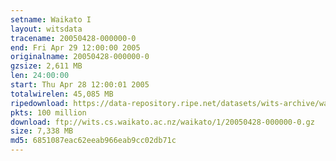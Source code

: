 ```yaml
---
setname: Waikato I
layout: witsdata
tracename: 20050428-000000-0
end: Fri Apr 29 12:00:00 2005
originalname: 20050428-000000-0
gzsize: 2,611 MB
len: 24:00:00
start: Thu Apr 28 12:00:01 2005
totalwirelen: 45,085 MB
ripedownload: https://data-repository.ripe.net/datasets/wits-archive/waikato/1/20050428-000000-0.gz
pkts: 100 million
download: ftp://wits.cs.waikato.ac.nz/waikato/1/20050428-000000-0.gz
size: 7,338 MB
md5: 6851087eac62eeab966eab9cc02db71c
---
```

